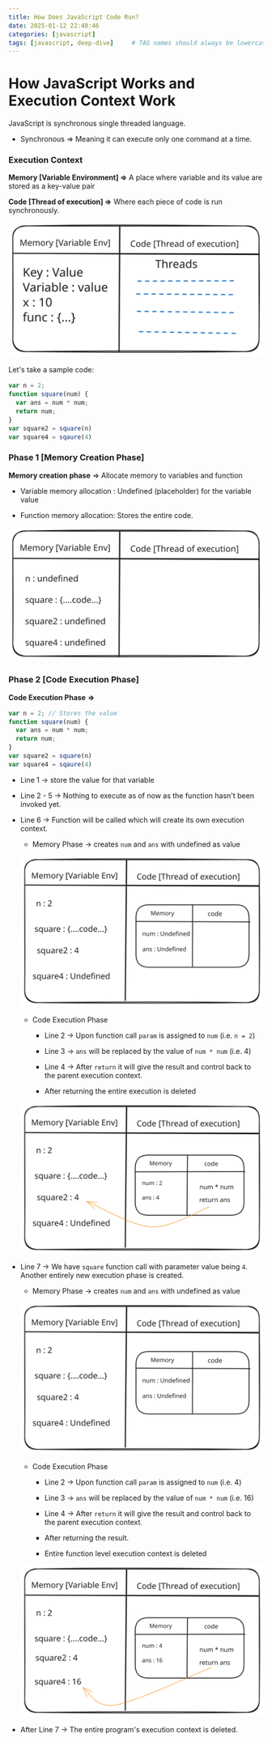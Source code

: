 ```yaml
---
title: How Does JavaScript Code Run?
date: 2025-01-12 22:40:46
categories: [javascript]
tags: [javascript, deep-dive]     # TAG names should always be lowercase
---
```


# How JavaScript Works and Execution Context Work

JavaScript is synchronous single threaded language.

- Synchronous => Meaning it can execute only one command at a time. 

### Execution Context 

**Memory [Variable Environment] =>** A place where variable and its value are stored as a key-value pair 

**Code [Thread of execution] =>** Where each piece of code is run synchronously. 

![Execution Context JavaScript](/assets/images/how-does-javascript-code-run/Execution%20Context%20JavaScript.svg)


Let's take a sample code:

```javascript
var n = 2;
function square(num) {
  var ans = num * num;
  return num;
}
var square2 = square(n)
var square4 = sqaure(4)
```



### Phase 1 [**Memory Creation Phase**]

**Memory creation phase** => Allocate memory to variables and function

- Variable memory allocation : Undefined (placeholder) for the variable value 

- Function memory allocation: Stores the entire code.

![Memory Phase](/assets/images/how-does-javascript-code-run/Memory%20Phase.svg)


### Phase 2 [**Code Execution Phase**]

**Code Execution Phase**  **=>** 

```javascript
var n = 2; // Stores the value
function square(num) {
  var ans = num * num;
  return num;
}
var square2 = square(n)
var square4 = sqaure(4)
```

- Line 1 -> store the value for that variable

- Line 2 - 5 -> Nothing to execute as of now as the function hasn't been invoked yet. 

- Line 6 -> Function will be called which will create its own execution context.

    - Memory Phase -> creates `num` and `ans` with undefined as value

    ![Function Memory Execution Context](/assets/images/how-does-javascript-code-run/Function%20Memory%20Execution%20Context.svg)


    - Code Execution Phase

        - Line 2 -> Upon function call `param` is assigned to `num`  (i.e. `n = 2`)

        - Line 3 -> `ans` will be replaced by the value of `num * num` (i.e. 4)

        - Line 4 -> After `return` it will give the result and control back to the parent execution context.

        - After returning the entire execution is deleted

    ![Function Code Execution Phase](/assets/images/how-does-javascript-code-run/Function%20Code%20Execution%20Phase.svg)


- Line 7 -> We have `square` function call with parameter value being `4`. Another entirely new execution phase is created.

    - Memory Phase -> creates `num` and `ans` with undefined as value

    ![Function Memory Execution Context](/assets/images/how-does-javascript-code-run/Function%20Memory%20Execution%20Context.svg)


    - Code Execution Phase

        - Line 2 -> Upon function call `param` is assigned to `num`  (i.e.  4)

        - Line 3 -> `ans` will be replaced by the value of `num * num` (i.e. 16)

        - Line 4 -> After `return` it will give the result and control back to the parent execution context.

        - After returning the result.

        - Entire function level execution context is deleted

    ![Function Code Execution Phase (1)](/assets/images/how-does-javascript-code-run/Function%20Code%20Execution%20Phase%20(1).svg)

- After Line 7 -> The entire program's execution context is deleted.



